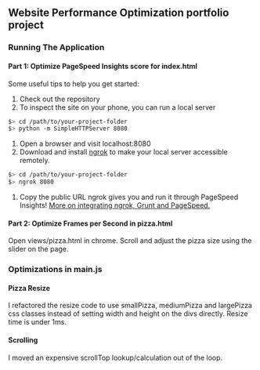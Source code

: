 ## Website Performance Optimization portfolio project

### Running The Application

#### Part 1: Optimize PageSpeed Insights score for index.html

Some useful tips to help you get started:

1. Check out the repository
1. To inspect the site on your phone, you can run a local server

  ```bash
  $> cd /path/to/your-project-folder
  $> python -m SimpleHTTPServer 8080
  ```

1. Open a browser and visit localhost:8080
1. Download and install [ngrok](https://ngrok.com/) to make your local server accessible remotely.

  ``` bash
  $> cd /path/to/your-project-folder
  $> ngrok 8080
  ```

1. Copy the public URL ngrok gives you and run it through PageSpeed Insights! [More on integrating ngrok, Grunt and PageSpeed.](http://www.jamescryer.com/2014/06/12/grunt-pagespeed-and-ngrok-locally-testing/)

#### Part 2: Optimize Frames per Second in pizza.html

Open views/pizza.html in chrome.  Scroll and adjust the pizza size using the slider
on the page.

### Optimizations in main.js

#### Pizza Resize

I refactored the resize code to use smallPizza, mediumPizza and largePizza
css classes instead of setting width and height on the divs directly.  Resize
time is under 1ms.

#### Scrolling

I moved an expensive scrollTop lookup/calculation out of the loop.